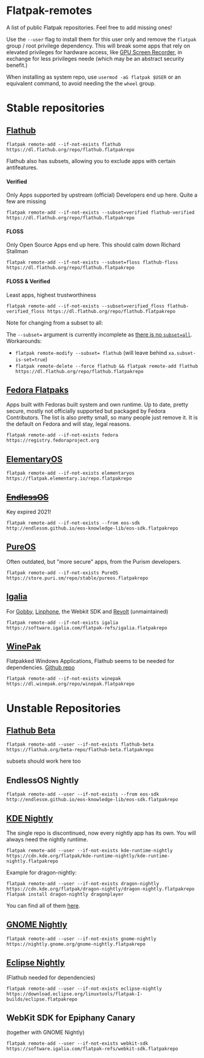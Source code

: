 # Flatpak-remotes
A list of public Flatpak repositories. Feel free to add missing ones!

Use the `--user` flag to install them for this user only and remove the `flatpak` group / root privilege dependency. This will break some apps that rely on elevated privileges for hardware access, like [GPU Screen Recorder](https://flathub.org/apps/com.dec05eba.gpu_screen_recorder), in exchange for less privileges neede (which may be an abstract security benefit.)

When installing as system repo, use `usermod -aG flatpak $USER` or an equivalent command, to avoid needing the the `wheel` group.

# Stable repositories

## [Flathub](https://flathub.org)

    flatpak remote-add --if-not-exists flathub https://dl.flathub.org/repo/flathub.flatpakrepo

Flathub also has subsets, allowing you to exclude apps with certain antifeatures.

#### Verified
Only Apps supported by upstream (official) Developers end up here. Quite a few are missing

    flatpak remote-add --if-not-exists --subset=verified flathub-verified https://dl.flathub.org/repo/flathub.flatpakrepo

#### FLOSS
Only Open Source Apps end up here. This should calm down Richard Stallman

    flatpak remote-add --if-not-exists --subset=floss flathub-floss https://dl.flathub.org/repo/flathub.flatpakrepo  

#### FLOSS & Verified
Least apps, highest trustworthiness

    flatpak remote-add --if-not-exists --subset=verified_floss flathub-verified_floss https://dl.flathub.org/repo/flathub.flatpakrepo

Note for changing from a subset to all:

The `--subset=` argument is currently incomplete as [there is no `subset=all`](https://github.com/flatpak/flatpak/issues/5637). Workarounds:
- `flatpak remote-modify --subset= flathub` (will leave behind `xa.subset-is-set=true`)
- `flatpak remote-delete --force flathub && flatpak remote-add flathub https://dl.flathub.org/repo/flathub.flatpakrepo`


## [Fedora Flatpaks](https://fedoraproject.org/wiki/SIGs/Flatpak#Why_do_we_need_Fedora_Flatpaks?)
Apps built with Fedoras built system and own runtime. Up to date, pretty secure, mostly not officially supported but packaged by Fedora Contributors. The list is also pretty small, so many people just remove it. It is the default on Fedora and will stay, legal reasons.

    flatpak remote-add --if-not-exists fedora https://registry.fedoraproject.org
    
## [ElementaryOS](https://appcenter.elementary.io/)

    flatpak remote-add --if-not-exists elementaryos https://flatpak.elementary.io/repo.flatpakrepo


## ~~[EndlessOS](http://endlessm.github.io/eos-knowledge-lib/contributing)~~
Key expired 2021!

    flatpak remote-add --if-not-exists --from eos-sdk http://endlessm.github.io/eos-knowledge-lib/eos-sdk.flatpakrepo
    
    
## [PureOS](https://puri.sm/posts/introducing-flatpaks-on-pureos/)
Often outdated, but "more secure" apps, from the Purism developers.

    flatpak remote-add --if-not-exists PureOS https://store.puri.sm/repo/stable/pureos.flatpakrepo

## [Igalia](https://software.igalia.com/)
For [Gobby](https://gobby.github.io/), [Linphone](https://gobby.github.io/), the Webkit SDK and [Revolt](https://github.com/aperezdc/revolt/) (unmaintained)

    flatpak remote-add --if-not-exists igalia https://software.igalia.com/flatpak-refs/igalia.flatpakrepo

## [WinePak](https://winepak.github.io/)
Flatpakked Windows Applications, Flathub seems to be needed for dependencies. [Github repo](https://github.com/winepak/winepak)

    flatpak remote-add --if-not-exists winepak https://dl.winepak.org/repo/winepak.flatpakrepo

# Unstable Repositories

## [Flathub Beta](https://discourse.flathub.org/t/how-to-use-flathub-beta/2111)

    flatpak remote-add --user --if-not-exists flathub-beta https://flathub.org/beta-repo/flathub-beta.flatpakrepo

subsets should work here too

## EndlessOS Nightly

    flatpak remote-add --user --if-not-exists --from eos-sdk http://endlessm.github.io/eos-knowledge-lib/eos-sdk.flatpakrepo

## [KDE Nightly](https://userbase.kde.org/Tutorials/Flatpak#Nightly_KDE_apps)
The single repo is discontinued, now every nightly app has its own. You will always need the nightly runtime.

    flatpak remote-add --user --if-not-exists kde-runtime-nightly https://cdn.kde.org/flatpak/kde-runtime-nightly/kde-runtime-nightly.flatpakrepo

Example for dragon-nightly:

    flatpak remote-add --user --if-not-exists dragon-nightly https://cdn.kde.org/flatpak/dragon-nightly/dragon-nightly.flatpakrepo
    flatpak install dragon-nightly dragonplayer

You can find all of them [here](https://cdn.kde.org/flatpak). 

## [GNOME Nightly](https://wiki.gnome.org/Apps/Nightly)

    flatpak remote-add --user --if-not-exists gnome-nightly https://nightly.gnome.org/gnome-nightly.flatpakrepo
    
## [Eclipse Nightly](http://eclipse.matbooth.co.uk/flatpak/nightlies.html)
(Flathub needed for dependencies)

    flatpak remote-add --user --if-not-exists eclipse-nightly https://download.eclipse.org/linuxtools/flatpak-I-builds/eclipse.flatpakrepo

## WebKit SDK for Epiphany Canary
(together with GNOME Nightly)

    flatpak remote-add --user --if-not-exists webkit-sdk https://software.igalia.com/flatpak-refs/webkit-sdk.flatpakrepo
